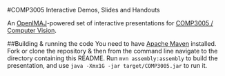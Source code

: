 #COMP3005 Interactive Demos, Slides and Handouts

An [OpenIMAJ](http://www.openimaj.org)-powered set of interactive presentations for [COMP3005 / Computer Vision](https://secure.ecs.soton.ac.uk/module/COMP3005).

##Building & running the code
You need to have [Apache Maven](http://maven.apache.org) installed. Fork or clone the repository & then from the command line navigate to the directory containing this README. Run `mvn assembly:assembly` to build the presentation, and use `java -Xmx1G -jar target/COMP3005.jar` to run it.


